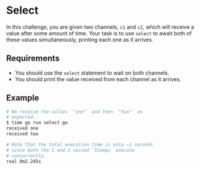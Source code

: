 # Select

In this challenge, you are given two channels, `c1` and `c2`, which will receive a value after some amount of time. Your task is to use `select` to await both of these values simultaneously, printing each one as it arrives.

## Requirements

- You should use the `select` statement to wait on both channels.
- You should print the value received from each channel as it arrives.

## Example

```sh
# We receive the values `"one"` and then `"two"` as
# expected.
$ time go run select.go
received one
received two

# Note that the total execution time is only ~2 seconds
# since both the 1 and 2 second `Sleeps` execute
# concurrently.
real 0m2.245s
```
